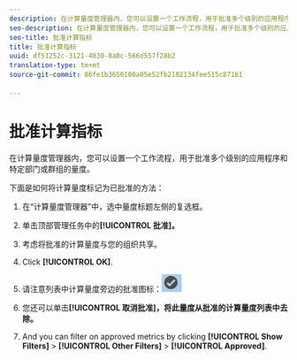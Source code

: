 ```yaml
---
description: 在计算量度管理器内，您可以设置一个工作流程，用于批准多个级别的应用程序和特定部门或群组的量度。
seo-description: 在计算量度管理器内，您可以设置一个工作流程，用于批准多个级别的应用程序和特定部门或群组的量度。
seo-title: 批准计算指标
title: 批准计算指标
uuid: df51252c-3121-4030-8a8c-566d557f28b2
translation-type: tm+mt
source-git-commit: 86fe1b3650100a05e52fb2102134fee515c871b1

---
```



# 批准计算指标

在计算量度管理器内，您可以设置一个工作流程，用于批准多个级别的应用程序和特定部门或群组的量度。

下面是如何将计算量度标记为已批准的方法：

1. 在“计算量度管理器”中，选中量度标题左侧的复选框。
1. 单击顶部管理任务中的&#x200B;**[!UICONTROL 批准]。**
1. 考虑将批准的计算量度与您的组织共享。
1. Click **[!UICONTROL OK]**.
1. 请注意列表中计算量度旁边的批准图标：![](assets/cm_approve_icon.png)

1. 您还可以单击&#x200B;**[!UICONTROL 取消批准]，将此量度从批准的计算量度列表中去除。**
1. And you can filter on approved metrics by clicking **[!UICONTROL Show Filters]** &gt; **[!UICONTROL Other Filters]** &gt; **[!UICONTROL Approved]**.

